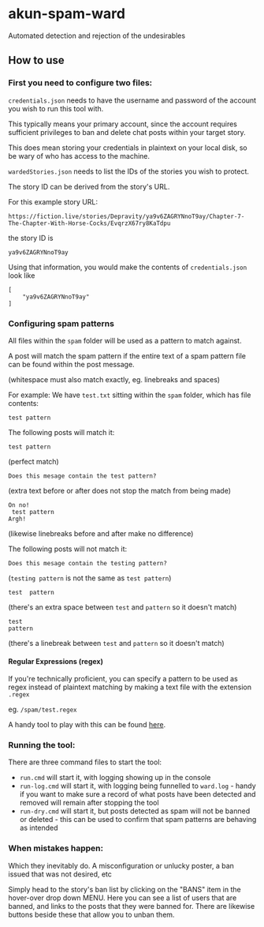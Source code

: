 # akun-spam-ward

Automated detection and rejection of the undesirables

## How to use

### First you need to configure two files:

`credentials.json` needs to have the username and password of the account you wish to run this tool with.

This typically means your primary account, since the account requires sufficient privileges to ban and delete chat posts
within your target story.

This does mean storing your credentials in plaintext on your local disk, so be wary of who has access to the machine.

`wardedStories.json` needs to list the IDs of the stories you wish to protect.

The story ID can be derived from the story's URL.

For this example story URL:

 ```
 https://fiction.live/stories/Depravity/ya9v6ZAGRYNnoT9ay/Chapter-7-The-Chapter-With-Horse-Cocks/EvqrzX67ry8KaTdpu
 ```

the story ID is

 ```
 ya9v6ZAGRYNnoT9ay
 ```

Using that information, you would make the contents of `credentials.json` look like

```
[
    "ya9v6ZAGRYNnoT9ay"
]
```

### Configuring spam patterns

All files within the `spam` folder will be used as a pattern to match against.

A post will match the spam pattern if the entire text of a spam pattern file can be found within the post message.

(whitespace must also match exactly, eg. linebreaks and spaces)

For example:
We have `test.txt` sitting within the `spam` folder, which has file contents:

```
test pattern
```

The following posts will match it:

```
test pattern
```

(perfect match)

```
Does this mesage contain the test pattern?
```

(extra text before or after does not stop the match from being made)

```
On no!
 test pattern
Argh!
``` 

(likewise linebreaks before and after make no difference)

The following posts will not match it:

```
Does this mesage contain the testing pattern?
```

(`testing pattern` is not the same as `test pattern`)

```
test  pattern
```

(there's an extra space between `test` and `pattern` so it doesn't match)

```
test 
pattern
```

(there's a linebreak between `test` and `pattern` so it doesn't match)

#### Regular Expressions (regex)

If you're technically proficient, you can specify a pattern to be used as regex instead of plaintext matching by making
a text file with the extension `.regex`

eg. `/spam/test.regex`

A handy tool to play with this can be found [here](https://regexr.com/).

### Running the tool:

There are three command files to start the tool:

- `run.cmd` will start it, with logging showing up in the console
- `run-log.cmd` will start it, with logging being funnelled to `ward.log` - handy if you want to make sure a record of
  what posts have been detected and removed will remain after stopping the tool
- `run-dry.cmd` will start it, but posts detected as spam will not be banned or deleted - this can be used to confirm
  that spam patterns are behaving as intended

### When mistakes happen:

Which they inevitably do. A misconfiguration or unlucky poster, a ban issued that was not desired, etc

Simply head to the story's ban list by clicking on the "BANS" item in the hover-over drop down MENU. Here you can see a
list of users that are banned, and links to the posts that they were banned for. There are likewise buttons beside these
that allow you to unban them.
